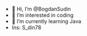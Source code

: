 - 👋 Hi, I’m @BogdanSudin
- 👀 I’m interested in coding
- 🌱 I’m currently learning Java
- Ins: S_din78

<!---
BogdanSudin/BogdanSudin is a ✨ special ✨ repository because its `README.md` (this file) appears on your GitHub profile.
You can click the Preview link to take a look at your changes.
--->

